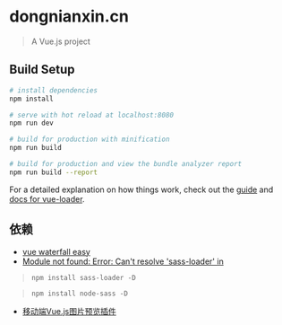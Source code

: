 # dongnianxin.cn

> A Vue.js project

## Build Setup

``` bash
# install dependencies
npm install

# serve with hot reload at localhost:8080
npm run dev

# build for production with minification
npm run build

# build for production and view the bundle analyzer report
npm run build --report
```

For a detailed explanation on how things work, check out the [guide](http://vuejs-templates.github.io/webpack/) and [docs for vue-loader](http://vuejs.github.io/vue-loader).

## 依赖
- [vue waterfall easy](https://github.com/lfyfly/vue-waterfall-easy)
- [Module not found: Error: Can't resolve 'sass-loader' in](https://blog.csdn.net/zb0567/article/details/77938357)
> ```npm install sass-loader -D```

> ```npm install node-sass -D```

- [移动端Vue.js图片预览插件](https://github.com/xLogic92/vue-picture-preview)
